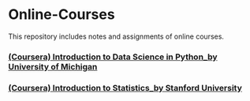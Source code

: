 # Online-Courses
This repository includes notes and assignments of online courses.

### [(Coursera) Introduction to Data Science in Python_by University of Michigan](https://github.com/lijing0913/Online-Courses/tree/main/01%20Introduction%20to%20Data%20Science%20in%20Python_by%20University%20of%20Michigan)

### [(Coursera) Introduction to Statistics_by Stanford University](https://github.com/lijing0913/Online-Courses/tree/main/02%20Introduction%20to%20Statistics_by%20Stanford%20University)
